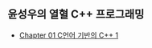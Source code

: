 ## 윤성우의 열혈 C++ 프로그래밍

- [Chapter 01 C언어 기반의 C++ 1](https://github.com/r3j0/LearningCpp/blob/main/Docs/book1/book1_chapter/book1_chapter1.md)